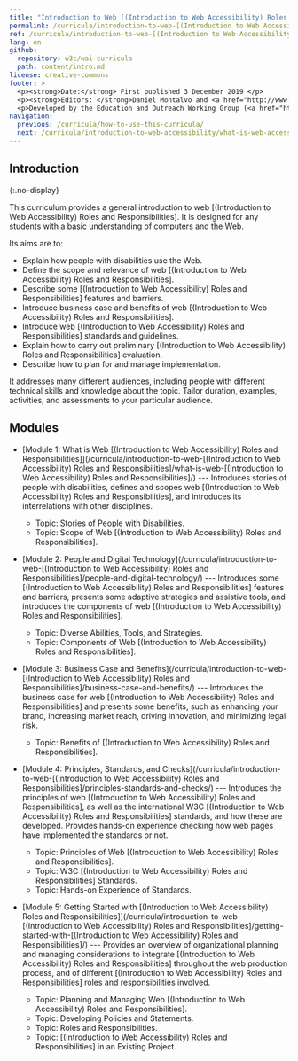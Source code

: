 ```yaml
---
title: "Introduction to Web [(Introduction to Web Accessibility) Roles and Responsibilities]"
permalink: /curricula/introduction-to-web-[(Introduction to Web Accessibility) Roles and Responsibilities]/
ref: /curricula/introduction-to-web-[(Introduction to Web Accessibility) Roles and Responsibilities]/
lang: en
github:
  repository: w3c/wai-curricula
  path: content/intro.md
license: creative-commons
footer: >
  <p><strong>Date:</strong> First published 3 December 2019 </p>
  <p><strong>Editors: </strong>Daniel Montalvo and <a href="http://www.w3.org/People/shadi/">Shadi Abou-Zahra</a>. Contributors: <a href="https://www.w3.org/WAI/EO/EOWG-members">EOWG Participants</a>. </p>
  <p>Developed by the Education and Outreach Working Group (<a href="http://www.w3.org/WAI/EO/">EOWG</a>). Developed with support from the <a href="https://www.w3.org/WAI/about/projects/wai-guide/">WAI-Guide Project</a> funded by the European Commission (EC) under the Horizon 2020 program (Grant Agreement 822245).</p>
navigation:
  previous: /curricula/how-to-use-this-curricula/
  next: /curricula/introduction-to-web-accessibility/what-is-web-accessibility/
---
```


## Introduction
{:.no-display}

This curriculum provides a general introduction to web [(Introduction to Web Accessibility) Roles and Responsibilities]. It is designed for any students with a basic understanding of computers and the Web.

Its aims are to:

* Explain how people with disabilities use the Web.
* Define the scope and relevance of web [(Introduction to Web Accessibility) Roles and Responsibilities].
* Describe some [(Introduction to Web Accessibility) Roles and Responsibilities] features and barriers.
* Introduce business case and benefits of web [(Introduction to Web Accessibility) Roles and Responsibilities].
* Introduce web [(Introduction to Web Accessibility) Roles and Responsibilities] standards and guidelines.
* Explain how to carry out preliminary [(Introduction to Web Accessibility) Roles and Responsibilities] evaluation.
* Describe how to plan for and manage implementation.

It addresses many different audiences, including people with different technical skills and knowledge about the topic. Tailor duration, examples, activities, and assessments to your particular audience.

## Modules

-   [Module 1: What is Web [(Introduction to Web Accessibility) Roles and Responsibilities]](/curricula/introduction-to-web-[(Introduction to Web Accessibility) Roles and Responsibilities]/what-is-web-[(Introduction to Web Accessibility) Roles and Responsibilities]/) --- Introduces stories of people with disabilities, defines and scopes web [(Introduction to Web Accessibility) Roles and Responsibilities], and introduces its interrelations with other disciplines.
    -   Topic: Stories of People with Disabilities.
    -   Topic: Scope of Web [(Introduction to Web Accessibility) Roles and Responsibilities].

-   [Module 2: People and Digital Technology](/curricula/introduction-to-web-[(Introduction to Web Accessibility) Roles and Responsibilities]/people-and-digital-technology/) --- Introduces some [(Introduction to Web Accessibility) Roles and Responsibilities] features and barriers, presents some adaptive strategies and assistive tools, and introduces the components of web [(Introduction to Web Accessibility) Roles and Responsibilities].
    -   Topic: Diverse Abilities, Tools, and Strategies.
    -   Topic: Components of Web [(Introduction to Web Accessibility) Roles and Responsibilities].

-   [Module 3: Business Case and Benefits](/curricula/introduction-to-web-[(Introduction to Web Accessibility) Roles and Responsibilities]/business-case-and-benefits/) --- Introduces the business case for web [(Introduction to Web Accessibility) Roles and Responsibilities] and presents some benefits, such as enhancing your brand, increasing market reach, driving innovation, and minimizing legal risk.
    -   Topic: Benefits of [(Introduction to Web Accessibility) Roles and Responsibilities].

-   [Module 4: Principles, Standards, and Checks](/curricula/introduction-to-web-[(Introduction to Web Accessibility) Roles and Responsibilities]/principles-standards-and-checks/) --- Introduces the principles of web [(Introduction to Web Accessibility) Roles and Responsibilities], as well as the international W3C [(Introduction to Web Accessibility) Roles and Responsibilities] standards, and how these are developed. Provides hands-on experience checking how web pages have implemented the standards or not.
    -   Topic: Principles of Web [(Introduction to Web Accessibility) Roles and Responsibilities].
    -   Topic: W3C [(Introduction to Web Accessibility) Roles and Responsibilities] Standards.
    -   Topic: Hands-on Experience of Standards.

-   [Module 5: Getting Started with [(Introduction to Web Accessibility) Roles and Responsibilities]](/curricula/introduction-to-web-[(Introduction to Web Accessibility) Roles and Responsibilities]/getting-started-with-[(Introduction to Web Accessibility) Roles and Responsibilities]/) --- Provides an overview of organizational planning and managing considerations to integrate [(Introduction to Web Accessibility) Roles and Responsibilities] throughout the web production process, and of different [(Introduction to Web Accessibility) Roles and Responsibilities] roles and responsibilities involved.
    -   Topic: Planning and Managing Web [(Introduction to Web Accessibility) Roles and Responsibilities].
    -   Topic: Developing Policies and Statements.
    -   Topic: Roles and Responsibilities.
    -   Topic: [(Introduction to Web Accessibility) Roles and Responsibilities] in an Existing Project.
